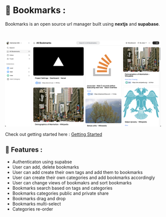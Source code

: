 &nbsp;
# :bookmark_tabs: Bookmarks :

Bookmarks is an open source url manager built using **nextjs** and **supabase**.

&nbsp;

![Dashboard screenshot](/public/dashboard-screenshot.png?raw=true "Dashboard screenshot")


Check out getting started here : [Getting Started](https://github.com/timelessco/bookmark-tags/tree/main/src)
  
## :rocket: Features :

- Authenticaton using supabse
- User can add, delete bookmarks
- User can add create their own tags and add them to bookmarks
- User can create their own categories and add bookmarks accordingly
- User can change views of bookmakrs and sort bookmarks
- Bookmarks search based on tags and categories
- Bookmarks categories public and private share
- Bookmarks drag and drop
- Bookmarks multi-select
- Categories re-order


